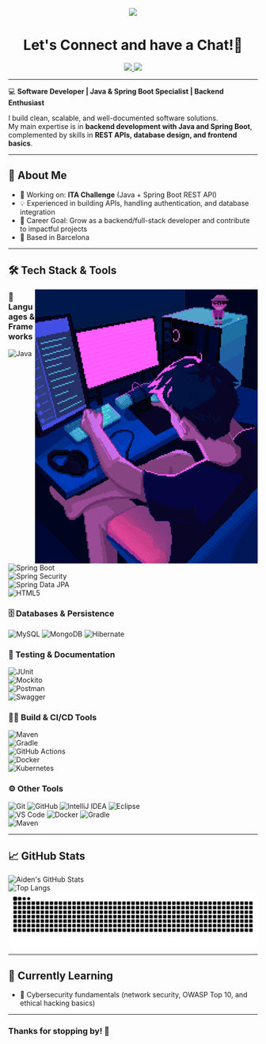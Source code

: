 <!--
- 🔭 I’m currently working on ...
- 🌱 I’m currently learning ...
- 👯 I’m looking to collaborate on ...
- 🤔 I’m looking for help with ...
- 💬 Ask me about ...
- 📫 How to reach me: ...
- 😄 Pronouns: ...
- ⚡ Fun fact: ...
-->
<p align="center">
  <img src="https://capsule-render.vercel.app/api?type=waving&color=gradient&text=Hello!&height=100&section=header"/>
</p>

<h1 align="center">
  Let's Connect and have a Chat!💬
</h1>

<p align="center">
<a href="https://www.linkedin.com/in/aiden-romero-garcia/">
  <img height="50" src="https://user-images.githubusercontent.com/46517096/166973395-19676cd8-f8ec-4abf-83ff-da8243505b82.png"/>
</a>
<a href="https://dev.to/itsaidendev">
  <img height="50" src="https://user-images.githubusercontent.com/46517096/166974096-7aeecad4-483e-4c85-983f-f4b37b3f794e.png"/>
</a>
  <!-- - 🌐 Portfolio: [your-portfolio-link](#)  -->

</p>

---

💻 **Software Developer | Java & Spring Boot Specialist | Backend Enthusiast**

I build clean, scalable, and well-documented software solutions.  
My main expertise is in **backend development with Java and Spring Boot**, complemented by skills in **REST APIs, database design, and frontend basics**.  


---


## 🚀 About Me
- 🔭 Working on: **ITA Challenge** (Java + Spring Boot REST API)  
- 💡 Experienced in building APIs, handling authentication, and database integration  
- 🎯 Career Goal: Grow as a backend/full-stack developer and contribute to impactful projects  
- 📍 Based in Barcelona


---

## 🛠️ Tech Stack & Tools

<img alt="Night Coding" src="https://raw.githubusercontent.com/itsAidenDev/itsAidenDev/refs/heads/main/night-dev-gif.gif" align="right"/>

### 🧱 Languages & Frameworks  

![Java](https://img.shields.io/badge/Java-%23ED8B00.svg?style=flat&logo=openjdk&logoColor=white)  
![Spring Boot](https://img.shields.io/badge/Spring%20Boot-6DB33F.svg?style=flat&logo=springboot&logoColor=white)  
![Spring Security](https://img.shields.io/badge/Spring%20Security-6DB33F.svg?style=flat&logo=spring-security&logoColor=white)  
![Spring Data JPA](https://img.shields.io/badge/Spring%20Data%20JPA-59666C.svg?style=flat&logo=spring&logoColor=white)   
![HTML5](https://img.shields.io/badge/HTML5-%23E34F26.svg?style=flat&logo=html5&logoColor=white)  


### 🗄️ Databases & Persistence 

![MySQL](https://img.shields.io/badge/MySQL-00000F?style=flat&logo=mysql&logoColor=white)
![MongoDB](https://img.shields.io/badge/MongoDB-%234ea94b.svg?style=flat&logo=mongodb&logoColor=white)
![Hibernate](https://img.shields.io/badge/Hibernate-59666C.svg?style=flat&logo=hibernate&logoColor=white)


### 🧪 Testing & Documentation
![JUnit](https://img.shields.io/badge/JUnit-25A162.svg?style=flat&logo=junit5&logoColor=white)  
![Mockito](https://img.shields.io/badge/Mockito-1BC0C5.svg?style=flat&logoColor=white)  
![Postman](https://img.shields.io/badge/Postman-FF6C37.svg?style=flat&logo=postman&logoColor=white)  
![Swagger](https://img.shields.io/badge/Swagger-85EA2D.svg?style=flat&logo=swagger&logoColor=black) 


### 👨‍💻 Build & CI/CD Tools
![Maven](https://img.shields.io/badge/Maven-C71A36.svg?style=flat&logo=apache-maven&logoColor=white)  
![Gradle](https://img.shields.io/badge/Gradle-02303A.svg?style=flat&logo=gradle&logoColor=white)  
![GitHub Actions](https://img.shields.io/badge/GitHub_Actions-2088FF.svg?style=flat&logo=github-actions&logoColor=white)  
![Docker](https://img.shields.io/badge/Docker-%230db7ed.svg?style=flat&logo=docker&logoColor=white)  
![Kubernetes](https://img.shields.io/badge/Kubernetes-326CE5.svg?style=flat&logo=kubernetes&logoColor=white)  


### ⚙️ Other Tools 
![Git](https://img.shields.io/badge/Git-%23F05033.svg?style=flat&logo=git&logoColor=white)
![GitHub](https://img.shields.io/badge/GitHub-%23121011.svg?style=flat&logo=github&logoColor=white)
![IntelliJ IDEA](https://img.shields.io/badge/IntelliJ%20IDEA-000000.svg?style=flat&logo=intellij-idea&logoColor=white)
![Eclipse](https://img.shields.io/badge/-Eclipse-05122A?style=flat&logo=eclipse-ide&logoColor=2C2255)\
![VS Code](https://img.shields.io/badge/VS%20Code-007ACC.svg?style=flat&logo=visual-studio-code&logoColor=white) 
![Docker](https://img.shields.io/badge/Docker-%230db7ed.svg?style=flat&logo=docker&logoColor=white)
![Gradle](https://img.shields.io/badge/Gradle-02303A.svg?style=flat&logo=gradle&logoColor=white)  
![Maven](https://img.shields.io/badge/Maven-C71A36.svg?style=flat&logo=apache-maven&logoColor=white)  


---

<!-- ## 📌 Featured Projects
Here are some of my highlighted works:

### 🔹 [Project 1: RESTful API Service](#)
- **Tech:** Java, Spring Boot, MySQL  
- Authentication with JWT, CRUD operations, Swagger documentation  
- Includes unit tests with JUnit and Mockito  
- [View Repository](#) | [Live Demo](#)

### 🔹 [Project 2: Personal Portfolio Website](#)
- **Tech:** HTML, CSS, JavaScript  
- Responsive design showcasing my work & skills  
- [View Repository](#) | [Live Demo](#)

--- -->

## 📈 GitHub Stats

![Aiden's GitHub Stats](https://github-readme-stats.vercel.app/api?username=itsAidenDev&show_icons=true&theme=radical)  
![Top Langs](https://github-readme-stats.vercel.app/api/top-langs/?username=itsAidenDev&layout=compact&theme=radical)
![Snake animation](https://github.com/itsAidenDev/itsAidenDev/blob/output/github-contribution-grid-snake.svg)

---


## 🧠 Currently Learning

- 🔐 Cybersecurity fundamentals (network security, OWASP Top 10, and ethical hacking basics)


---


### Thanks for stopping by! 🙌

